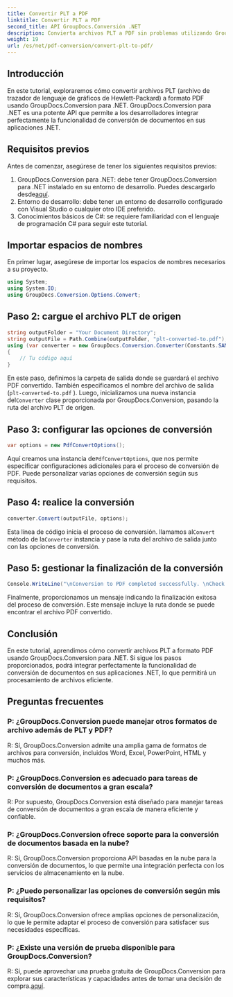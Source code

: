 ```yaml
---
title: Convertir PLT a PDF
linktitle: Convertir PLT a PDF
second_title: API GroupDocs.Conversión .NET
description: Convierta archivos PLT a PDF sin problemas utilizando GroupDocs.Conversion para .NET. Integre la funcionalidad de conversión de documentos en sus aplicaciones .NET sin esfuerzo.
weight: 19
url: /es/net/pdf-conversion/convert-plt-to-pdf/
---
```

## Introducción
En este tutorial, exploraremos cómo convertir archivos PLT (archivo de trazador de lenguaje de gráficos de Hewlett-Packard) a formato PDF usando GroupDocs.Conversion para .NET. GroupDocs.Conversion para .NET es una potente API que permite a los desarrolladores integrar perfectamente la funcionalidad de conversión de documentos en sus aplicaciones .NET.
## Requisitos previos
Antes de comenzar, asegúrese de tener los siguientes requisitos previos:
1.  GroupDocs.Conversion para .NET: debe tener GroupDocs.Conversion para .NET instalado en su entorno de desarrollo. Puedes descargarlo desde[aquí](https://releases.groupdocs.com/conversion/net/).
2. Entorno de desarrollo: debe tener un entorno de desarrollo configurado con Visual Studio o cualquier otro IDE preferido.
3. Conocimientos básicos de C#: se requiere familiaridad con el lenguaje de programación C# para seguir este tutorial.

## Importar espacios de nombres
En primer lugar, asegúrese de importar los espacios de nombres necesarios a su proyecto.

```csharp
using System;
using System.IO;
using GroupDocs.Conversion.Options.Convert;
```

## Paso 2: cargue el archivo PLT de origen
```csharp
string outputFolder = "Your Document Directory";
string outputFile = Path.Combine(outputFolder, "plt-converted-to.pdf");
using (var converter = new GroupDocs.Conversion.Converter(Constants.SAMPLE_PLT))
{
    // Tu código aquí
}
```
En este paso, definimos la carpeta de salida donde se guardará el archivo PDF convertido. También especificamos el nombre del archivo de salida (`plt-converted-to.pdf` ). Luego, inicializamos una nueva instancia del`Converter` clase proporcionada por GroupDocs.Conversion, pasando la ruta del archivo PLT de origen.
## Paso 3: configurar las opciones de conversión
```csharp
var options = new PdfConvertOptions();
```
 Aquí creamos una instancia de`PdfConvertOptions`, que nos permite especificar configuraciones adicionales para el proceso de conversión de PDF. Puede personalizar varias opciones de conversión según sus requisitos.
## Paso 4: realice la conversión
```csharp
converter.Convert(outputFile, options);
```
 Esta línea de código inicia el proceso de conversión. llamamos al`Convert` método de la`Converter` instancia y pase la ruta del archivo de salida junto con las opciones de conversión.
## Paso 5: gestionar la finalización de la conversión
```csharp
Console.WriteLine("\nConversion to PDF completed successfully. \nCheck output in {0}", outputFolder);
```
Finalmente, proporcionamos un mensaje indicando la finalización exitosa del proceso de conversión. Este mensaje incluye la ruta donde se puede encontrar el archivo PDF convertido.

## Conclusión
En este tutorial, aprendimos cómo convertir archivos PLT a formato PDF usando GroupDocs.Conversion para .NET. Si sigue los pasos proporcionados, podrá integrar perfectamente la funcionalidad de conversión de documentos en sus aplicaciones .NET, lo que permitirá un procesamiento de archivos eficiente.
## Preguntas frecuentes

### P: ¿GroupDocs.Conversion puede manejar otros formatos de archivo además de PLT y PDF?

R: Sí, GroupDocs.Conversion admite una amplia gama de formatos de archivos para conversión, incluidos Word, Excel, PowerPoint, HTML y muchos más.

### P: ¿GroupDocs.Conversion es adecuado para tareas de conversión de documentos a gran escala?

R: Por supuesto, GroupDocs.Conversion está diseñado para manejar tareas de conversión de documentos a gran escala de manera eficiente y confiable.

### P: ¿GroupDocs.Conversion ofrece soporte para la conversión de documentos basada en la nube?

R: Sí, GroupDocs.Conversion proporciona API basadas en la nube para la conversión de documentos, lo que permite una integración perfecta con los servicios de almacenamiento en la nube.

### P: ¿Puedo personalizar las opciones de conversión según mis requisitos?

R: Sí, GroupDocs.Conversion ofrece amplias opciones de personalización, lo que le permite adaptar el proceso de conversión para satisfacer sus necesidades específicas.

### P: ¿Existe una versión de prueba disponible para GroupDocs.Conversion?

 R: Sí, puede aprovechar una prueba gratuita de GroupDocs.Conversion para explorar sus características y capacidades antes de tomar una decisión de compra.[aquí](https://releases.groupdocs.com/).